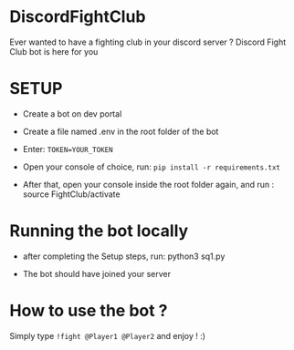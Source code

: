 # DiscordFightClub
Ever wanted to have a fighting club in your discord server ? Discord Fight Club bot is here for you



# SETUP

* Create a bot on dev portal

* Create a file named .env in the root folder of the bot

* Enter: ```TOKEN=YOUR_TOKEN```

* Open your console of choice, run: ```pip install -r requirements.txt```

* After that, open your console inside the root folder again, and run : source FightClub/activate

# Running the bot locally

* after completing the Setup steps, run: python3 sq1.py

* The bot should have joined your server

# How to use the bot ?

Simply type ```!fight @Player1 @Player2``` and enjoy ! :)

